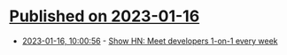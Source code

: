 # [Published on 2023-01-16](index.md)

* [2023-01-16, 10:00:56](https://news.ycombinator.com/item?id=34398886) - [Show HN: Meet developers 1-on-1 every week](https://github.com/DevClad-Inc/devclad)
